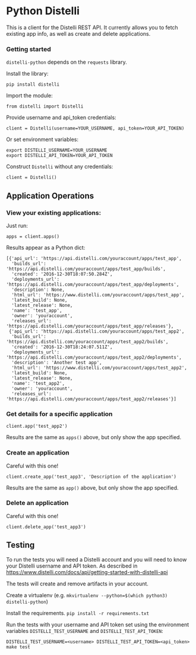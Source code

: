 # Python Distelli

This is a client for the Distelli REST API. It currently allows you to fetch existing app info, as well as create and delete applications.

### Getting started

`distelli-python` depends on the `requests` library.

Install the library:

    pip install distelli

Import the module:

	from distelli import Distelli

Provide username and api\_token credentials:

    client = Distelli(username=YOUR_USERNAME, api_token=YOUR_API_TOKEN)

Or set environment variables:

    export DISTELLI_USERNAME=YOUR_USERNAME
    export DISTELLI_API_TOKEN=YOUR_API_TOKEN

Construct `Distelli` without any credentials:

    client = Distelli()


## Application Operations

### View your existing applications:

Just run:

	apps = client.apps()

Results appear as a Python dict:

    [{'api_url': 'https://api.distelli.com/youraccount/apps/test_app',
      'builds_url': 'https://api.distelli.com/youraccount/apps/test_app/builds',
      'created': '2016-12-30T18:07:50.284Z',
      'deployments_url': 'https://api.distelli.com/youraccount/apps/test_app/deployments',
      'description': None,
      'html_url': 'https://www.distelli.com/youraccount/apps/test_app',
      'latest_build': None,
      'latest_release': None,
      'name': 'test_app',
      'owner': 'youraccount',
      'releases_url': 'https://api.distelli.com/youraccount/apps/test_app/releases'},
     {'api_url': 'https://api.distelli.com/youraccount/apps/test_app2',
      'builds_url': 'https://api.distelli.com/youraccount/apps/test_app2/builds',
      'created': '2016-12-30T18:24:07.511Z',
      'deployments_url': 'https://api.distelli.com/youraccount/apps/test_app2/deployments',
      'description': 'Another test app',
      'html_url': 'https://www.distelli.com/youraccount/apps/test_app2',
      'latest_build': None,
      'latest_release': None,
      'name': 'test_app2',
      'owner': 'youraccount',
      'releases_url': 'https://api.distelli.com/youraccount/apps/test_app2/releases'}]

### Get details for a specific application

	client.app('test_app2')


Results are the same as `apps()` above, but only show the app specified.

### Create an application

Careful with this one!

    client.create_app('test_app3', 'Description of the application')

Results are the same as `app()` above, but only show the app specified.

### Delete an application

Careful with this one!

    client.delete_app('test_app3')


## Testing

To run the tests you will need a Distelli account and you will need to know your Distelli username and API token. As described in https://www.distelli.com/docs/api/getting-started-with-distelli-api

The tests will create and remove artifacts in your account.

Create a virtualenv (e.g. `mkvirtualenv --python=$(which python3) distelli-python`)

Install the requirements. `pip install -r requirements.txt`



Run the tests with your username and API token set using the environment variables `DISTELLI_TEST_USERNAME` and `DISTELLI_TEST_API_TOKEN`:

    DISTELLI_TEST_USERNAME=<username> DISTELLI_TEST_API_TOKEN=<api_token> make test
